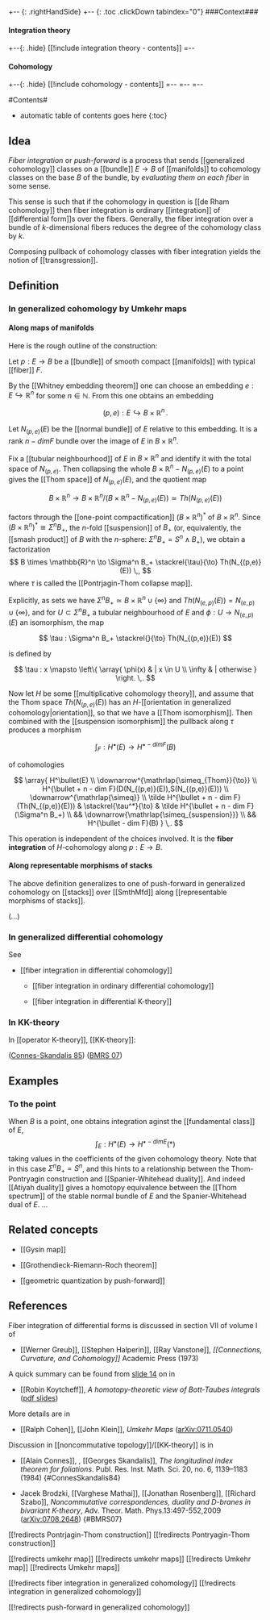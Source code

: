 
+-- {: .rightHandSide}
+-- {: .toc .clickDown tabindex="0"}
###Context###
#### Integration theory
+--{: .hide}
[[!include integration theory - contents]]
=--
#### Cohomology
+--{: .hide}
[[!include cohomology - contents]]
=--
=--
=--


#Contents#
* automatic table of contents goes here
{:toc}

## Idea

_Fiber integration_ or _push-forward_ is a process that sends [[generalized cohomology]] classes on a [[bundle]] $E \to B$ of [[manifolds]] to cohomology classes on the base $B$ of the bundle, by _evaluating them on each fiber_ in some sense. 

This sense is such that if the cohomology in question is [[de Rham cohomology]] then fiber integration is ordinary [[integration]] of [[differential form]]s over the fibers. Generally, the fiber integration over a bundle of $k$-dimensional fibers reduces the degree of the cohomology class by $k$.

Composing pullback of cohomology classes with fiber integration yields the notion of [[transgression]].

## Definition

### In generalized cohomology by Umkehr maps

#### Along maps of manifolds

Here is the rough outline of the construction:

Let $p : E \to B$ be a [[bundle]] of smooth compact [[manifolds]] with typical [[fiber]] $F$. 

By the [[Whitney embedding theorem]] one can choose an embedding $e:E \hookrightarrow \mathbb{R}^n$ for some $n \in \mathbb{N}$. From this one obtains an embedding

$$
  (p,e) : E \hookrightarrow B \times \mathbb{R}^n
  \,.
$$

Let $N_{(p,e)} (E)$ be the [[normal bundle]] of $E$ relative to this embedding. It is a rank $n- dim F$ bundle over the image of $E$ in $B \times \mathbb{R}^n$.

Fix a [[tubular neighbourhood]] of $E$ in $B \times \mathbb{R}^n$ and identify it with the total space of $N_{(p,e)}$. Then collapsing the whole $B \times \mathbb{R}^n - N_{(p,e)}(E)$ to a point gives the [[Thom space]] of $N_{(p,e)}(E)$, and the quotient map

$$
  B \times \mathbb{R}^n 
  \to 
  B \times \mathbb{R}^n / (B \times \mathbb{R}^n - N_{(p,e)}(E))
  \simeq
  Th(N_{(p,e)}(E))
$$

factors through the [[one-point compactification]] $(B \times \mathbb{R}^n)^*$
of $B \times \mathbb{R}^n$. Since $(B \times \mathbb{R}^n)^*\cong \Sigma^n B_+$,
the $n$-fold [[suspension]] of $B_+$ (or, equivalently, the [[smash product]] of $B$ with the $n$-sphere: $\Sigma^n B_+= S^n \wedge B_+$), we obtain a factorization
$$
  B \times \mathbb{R}^n \to \Sigma^n B_+ \stackrel{\tau}{\to} Th(N_{(p,e)}(E))
  \,,
$$
where $\tau$ is called the [[Pontrjagin-Thom collapse map]].

Explicitly, as sets we have $\Sigma^n B_+ \simeq B \times \mathbb{R}^n \cup \{\infty\}$ and $Th(N_{(e,p)}(E)) = N_{(e,p)} \cup \{\infty\}$, and for $U \subset \Sigma^n B_+$ a tubular neighbourhood of $E$ and $\phi : U \to N_{(e,p)}(E)$ an isomorphism, the map 

$$
  \tau : \Sigma^n B_+ \stackrel{}{\to} Th(N_{(p,e)}(E))
$$

is defined by

$$
  \tau : x \mapsto 
  \left\{
    \array{
      \phi(x) & | x \in U
      \\
      \infty & | otherwise
    }
  \right.
  \,.
$$

Now let $H$ be some [[multiplicative cohomology theory]], and assume that the Thom space $Th(N_{(p,e)}(E))$ has an $H$-[[orientation in generalized cohomology|orientation]], so that we have a  [[Thom isomorphism]]. Then combined with the [[suspension isomorphism]] the pullback along $\tau$ produces a morphism

$$
  \int_F : H^\bullet(E) \to H^{\bullet - dim F}(B)
$$

of cohomologies

$$
  \array{
   H^\bullet(E)
   \\
   \downarrow^{\mathrlap{\simeq_{Thom}}{\to}}
   \\
   H^{\bullet + n - dim F}(D(N_{(p,e)}(E)),S(N_{(p,e)}(E)))
   \\
   \downarrow^{\mathrlap{\simeq}}
   \\
   \tilde H^{\bullet + n - dim F}(Th(N_{(p,e)}(E)))
   &
   \stackrel{\tau^*}{\to}
   &
   \tilde H^{\bullet + n - dim F}(\Sigma^n B_+)
   \\
   && \downarrow{\mathrlap{\simeq_{suspension}}}   
   \\
   &&
   H^{\bullet - dim F}(B)
   }
   \,.
$$


This operation is independent of the choices involved. It is the **fiber integration** of $H$-cohomology along $p : E \to B$.

#### Along representable morphisms of stacks

The above definition generalizes to one of push-forward
in generalized cohomology on [[stacks]] over [[SmthMfd]]
along [[representable morphisms of stacks]].

(...)

### In generalized differential cohomology

See

* [[fiber integration in differential cohomology]]

  * [[fiber integration in ordinary differential cohomology]]

  * [[fiber integration in differential K-theory]]


### In KK-theory

In [[operator K-theory]],  [[KK-theory]]:

([Connes-Skandalis 85](#ConnesSkandalis84)) ([BMRS 07](#BMRS07))

## Examples

### To the point

When $B$ is a point, one obtains integration aginst the [[fundamental class]] of $E$, 
$$
\int_E:H^\bullet(E)\to H^{\bullet-dim E}(*)
$$
taking values in the coefficients of the given cohomology theory. Note that in this case $\Sigma^n B_+=S^n$, and this hints to a relationship between the Thom-Pontryagin construction and [[Spanier-Whitehead duality]]. And indeed [[Atiyah duality]] gives a homotopy equivalence between the [[Thom spectrum]] of the stable normal bundle of $E$ and the Spanier-Whitehead dual of $E$.
...

## Related concepts

* [[Gysin map]]

* [[Grothendieck-Riemann-Roch theorem]]

* [[geometric quantization by push-forward]]

## References

Fiber integration of differential forms is discussed in section VII of volume I of

* [[Werner Greub]], [[Stephen Halperin]], [[Ray Vanstone]], _[[Connections, Curvature, and Cohomology]]_ Academic Press (1973)

A quick summary can be found from [slide 14](http://www.math.wisc.edu/~gstgc/slides/Koytcheff.pdf#page=14) on in

* [[Robin Koytcheff]], _A homotopy-theoretic view of Bott-Taubes integrals_ ([pdf slides](http://www.math.wisc.edu/~gstgc/slides/Koytcheff.pdf))

More details are in 

* [[Ralph Cohen]], [[John Klein]], _Umkehr Maps_ ([arXiv:0711.0540](http://arxiv.org/abs/0711.0540))


Discussion in [[noncommutative topology]]/[[KK-theory]] is in 

* [[Alain Connes]], , [[Georges Skandalis]], _The longitudinal index theorem for foliations_. Publ. Res. Inst. Math. Sci. 20,
no. 6, 1139&#8211;1183 (1984)
 {#ConnesSkandalis84}

* Jacek Brodzki, [[Varghese Mathai]], [[Jonathan Rosenberg]], [[Richard Szabo]], _Noncommutative correspondences, duality and D-branes in bivariant K-theory_, Adv. Theor. Math. Phys.13:497-552,2009 ([arXiv:0708.2648](http://arxiv.org/abs/0708.2648))
 {#BMRS07}



[[!redirects Pontrjagin-Thom construction]]
[[!redirects Pontryagin-Thom construction]]

[[!redirects umkehr map]]
[[!redirects umkehr maps]]
[[!redirects Umkehr map]]
[[!redirects Umkehr maps]]

[[!redirects fiber integration in generalized cohomology]]
[[!redirects integration in generalized cohomology]]

[[!redirects push-forward in generalized cohomology]]

